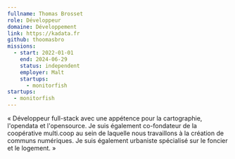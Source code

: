 ```yaml
---
fullname: Thomas Brosset
role: Développeur
domaine: Développement
link: https://kadata.fr
github: thoomasbro
missions:
  - start: 2022-01-01
    end: 2024-06-29
    status: independent
    employer: Malt
    startups:
      - monitorfish
startups:
  - monitorfish
---
```

« Développeur full-stack avec une appétence pour la cartographie, l'opendata et l'opensource. Je suis également co-fondateur de la coopérative multi.coop au sein de laquelle nous travaillons à la création de communs numériques. Je suis également urbaniste spécialisé sur le foncier et le logement. »